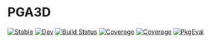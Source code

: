 # PGA3D

[![Stable](https://img.shields.io/badge/docs-stable-blue.svg)](https://zoemcc.github.io/PGA3D.jl/stable/)
[![Dev](https://img.shields.io/badge/docs-dev-blue.svg)](https://zoemcc.github.io/PGA3D.jl/dev/)
[![Build Status](https://github.com/zoemcc/PGA3D.jl/actions/workflows/CI.yml/badge.svg?branch=main)](https://github.com/zoemcc/PGA3D.jl/actions/workflows/CI.yml?query=branch%3Amain)
[![Coverage](https://codecov.io/gh/zoemcc/PGA3D.jl/branch/main/graph/badge.svg)](https://codecov.io/gh/zoemcc/PGA3D.jl)
[![Coverage](https://coveralls.io/repos/github/zoemcc/PGA3D.jl/badge.svg?branch=main)](https://coveralls.io/github/zoemcc/PGA3D.jl?branch=main)
[![PkgEval](https://JuliaCI.github.io/NanosoldierReports/pkgeval_badges/P/PGA3D.svg)](https://JuliaCI.github.io/NanosoldierReports/pkgeval_badges/report.html)
